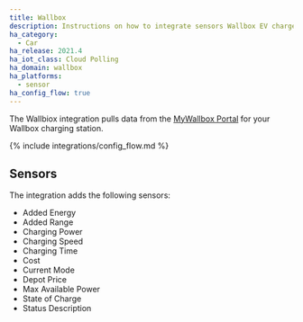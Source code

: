 ```yaml
---
title: Wallbox
description: Instructions on how to integrate sensors Wallbox EV chargers to Home Assistant
ha_category:
  - Car
ha_release: 2021.4
ha_iot_class: Cloud Polling
ha_domain: wallbox
ha_platforms:
  - sensor
ha_config_flow: true
---
```


The Wallbiox integration pulls data from the [MyWallbox Portal](https://my.wallbox.com) for your Wallbox charging station.

{% include integrations/config_flow.md %}

## Sensors

The integration adds the following sensors:
- Added Energy
- Added Range
- Charging Power
- Charging Speed
- Charging Time
- Cost
- Current Mode
- Depot Price
- Max Available Power
- State of Charge
- Status Description
